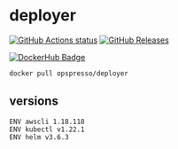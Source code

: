 # deployer

[![GitHub Actions status](https://github.com/opspresso/deployer/workflows/Build-Push/badge.svg)](https://github.com/opspresso/deployer/actions)
[![GitHub Releases](https://img.shields.io/github/release/opspresso/deployer.svg)](https://github.com/opspresso/deployer/releases)

[![DockerHub Badge](http://dockeri.co/image/opspresso/deployer)](https://hub.docker.com/r/opspresso/deployer/)

```bash
docker pull opspresso/deployer
```

## versions

```
ENV awscli 1.18.118
ENV kubectl v1.22.1
ENV helm v3.6.3
```
